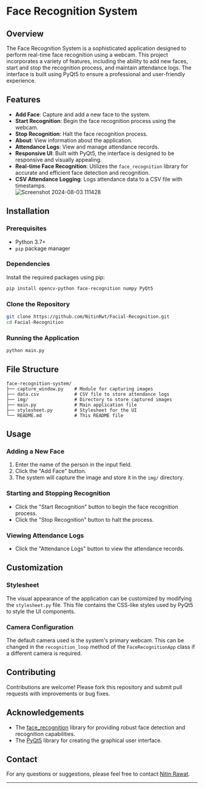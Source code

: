 # Face Recognition System

## Overview

The Face Recognition System is a sophisticated application designed to perform real-time face recognition using a webcam. This project incorporates a variety of features, including the ability to add new faces, start and stop the recognition process, and maintain attendance logs. The interface is built using PyQt5 to ensure a professional and user-friendly experience.

## Features

- **Add Face**: Capture and add a new face to the system.
- **Start Recognition**: Begin the face recognition process using the webcam.
- **Stop Recognition**: Halt the face recognition process.
- **About**: View information about the application.
- **Attendance Logs**: View and manage attendance records.
- **Responsive UI**: Built with PyQt5, the interface is designed to be responsive and visually appealing.
- **Real-time Face Recognition**: Utilizes the `face_recognition` library for accurate and efficient face detection and recognition.
- **CSV Attendance Logging**: Logs attendance data to a CSV file with timestamps. <br>
![Screenshot 2024-08-03 111428](https://github.com/user-attachments/assets/cea365d0-e3fa-4f4d-83a8-c01f67ff93b8)

## Installation

### Prerequisites



- Python 3.7+
- `pip` package manager

### Dependencies

Install the required packages using pip:

```bash
pip install opencv-python face-recognition numpy PyQt5
```

### Clone the Repository

```bash
git clone https://github.com/NitinRwt/Facial-Recognition.git
cd Facial-Recognition
```

### Running the Application

```bash
python main.py
```

## File Structure

```plaintext
face-recognition-system/
├── capture_window.py    # Module for capturing images
├── data.csv             # CSV file to store attendance logs
├── img/                 # Directory to store captured images
├── main.py              # Main application file
├── stylesheet.py        # Stylesheet for the UI
└── README.md            # This README file
```

## Usage

### Adding a New Face

1. Enter the name of the person in the input field.
2. Click the "Add Face" button.
3. The system will capture the image and store it in the `img/` directory.

### Starting and Stopping Recognition

- Click the "Start Recognition" button to begin the face recognition process.
- Click the "Stop Recognition" button to halt the process.

### Viewing Attendance Logs

- Click the "Attendance Logs" button to view the attendance records.

## Customization

### Stylesheet

The visual appearance of the application can be customized by modifying the `stylesheet.py` file. This file contains the CSS-like styles used by PyQt5 to style the UI components.

### Camera Configuration

The default camera used is the system's primary webcam. This can be changed in the `recognition_loop` method of the `FaceRecognitionApp` class if a different camera is required.

## Contributing

Contributions are welcome! Please fork this repository and submit pull requests with improvements or bug fixes.


## Acknowledgements

- The [face_recognition](https://github.com/ageitgey/face_recognition) library for providing robust face detection and recognition capabilities.
- The [PyQt5](https://pypi.org/project/PyQt5/) library for creating the graphical user interface.

## Contact

For any questions or suggestions, please feel free to contact [Nitin Rawat](mailto:nitinrawat2066@gmail.com).

---
